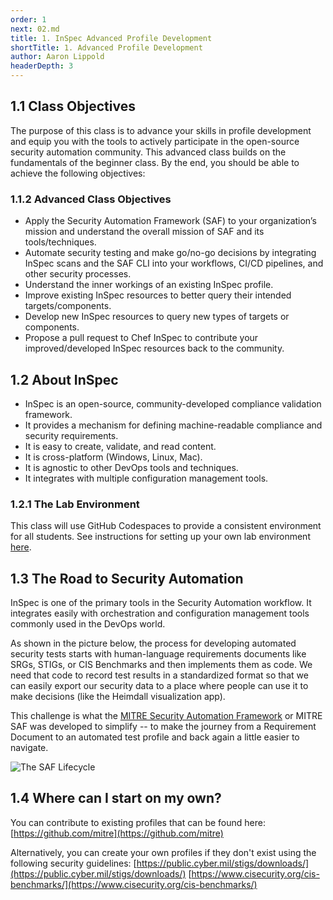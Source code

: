 ```yaml
---
order: 1
next: 02.md
title: 1. InSpec Advanced Profile Development
shortTitle: 1. Advanced Profile Development
author: Aaron Lippold
headerDepth: 3
---
```


## 1.1 Class Objectives

The purpose of this class is to advance your skills in profile development and equip you with the tools to actively participate in the open-source security automation community. This advanced class builds on the fundamentals of the beginner class. By the end, you should be able to achieve the following objectives:

### 1.1.2 Advanced Class Objectives

- Apply the Security Automation Framework (SAF) to your organization’s mission and understand the overall mission of SAF and its tools/techniques.
- Automate security testing and make go/no-go decisions by integrating InSpec scans and the SAF CLI into your workflows, CI/CD pipelines, and other security processes.
- Understand the inner workings of an existing InSpec profile.
- Improve existing InSpec resources to better query their intended targets/components.
- Develop new InSpec resources to query new types of targets or components.
- Propose a pull request to Chef InSpec to contribute your improved/developed InSpec resources back to the community.

## 1.2 About InSpec

- InSpec is an open-source, community-developed compliance validation framework.
- It provides a mechanism for defining machine-readable compliance and security requirements.
- It is easy to create, validate, and read content.
- It is cross-platform (Windows, Linux, Mac).
- It is agnostic to other DevOps tools and techniques.
- It integrates with multiple configuration management tools.

### 1.2.1 The Lab Environment

This class will use GitHub Codespaces to provide a consistent environment for all students. See instructions for setting up your own lab environment [here](../../resources/02.md).

## 1.3 The Road to Security Automation

InSpec is one of the primary tools in the Security Automation workflow. It integrates easily with orchestration and configuration management tools commonly used in the DevOps world.

As shown in the picture below, the process for developing automated security tests starts with human-language requirements documents like SRGs, STIGs, or CIS Benchmarks and then implements them as code. We need that code to record test results in a standardized format so that we can easily export our security data to a place where people can use it to make decisions (like the Heimdall visualization app).

This challenge is what the [MITRE Security Automation Framework](https://saf.mitre.org) or MITRE SAF was developed to simplify -- to make the journey from a Requirement Document to an automated test profile and back again a little easier to navigate.

![The SAF Lifecycle](../../assets/img/saf-lifecycle.png)

## 1.4 Where can I start on my own?

You can contribute to existing profiles that can be found here:
[https://github.com/mitre](https://github.com/mitre)

Alternatively, you can create your own profiles if they don't exist using the following security guidelines:
[https://public.cyber.mil/stigs/downloads/](https://public.cyber.mil/stigs/downloads/)
[https://www.cisecurity.org/cis-benchmarks/](https://www.cisecurity.org/cis-benchmarks/)
